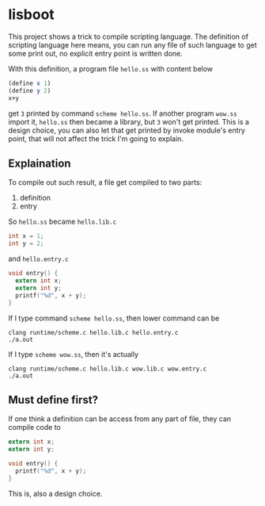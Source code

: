 # lisboot

This project shows a trick to compile scripting language. The definition of scripting language here means, you can run any file of such language to get some print out, no explicit entry point is written done.

With this definition, a program file `hello.ss` with content below

```scm
(define x 1)
(define y 2)
x+y
```

get `3` printed by command `scheme hello.ss`. If another program `wow.ss` import it, `hello.ss` then became a library, but `3` won't get printed. This is a design choice, you can also let that get printed by invoke module's entry point, that will not affect the trick I'm going to explain.

## Explaination

To compile out such result, a file get compiled to two parts:

1. definition
2. entry

So `hello.ss` became `hello.lib.c`

```c
int x = 1;
int y = 2;
```

and `hello.entry.c`

```c
void entry() {
  extern int x;
  extern int y;
  printf("%d", x + y);
}
```

If I type command `scheme hello.ss`, then lower command can be

```shell
clang runtime/scheme.c hello.lib.c hello.entry.c
./a.out
```

If I type `scheme wow.ss`, then it's actually

```shell
clang runtime/scheme.c hello.lib.c wow.lib.c wow.entry.c
./a.out
```

## Must define first?

If one think a definition can be access from any part of file, they can compile code to

```c
extern int x;
extern int y;

void entry() {
  printf("%d", x + y);
}
```

This is, also a design choice.
